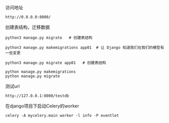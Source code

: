 
访问地址
```
http://0.0.0.0:8000/
```

创建表结构，迁移数据
```
python3 manage.py migrate   # 创建表结构

python3 manage.py makemigrations app01  # 让 Django 知道我们在我们的模型有一些变更

python3 manage.py migrate app01   # 创建表结构

python manage.py makemigrations 
python manage.py migrate
```


测试url
```
http://127.0.0.1:8000/testdb

```

在django项目下启动Celery的worker
```
celery -A mycelery.main worker -l info -P eventlet

```